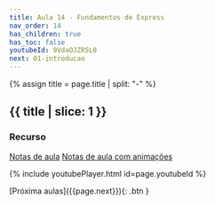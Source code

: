 ```yaml
---
title: Aula 14 - Fundamentos de Express
nav_order: 14
has_children: true
has_toc: false
youtubeId: 9VdaOJZR5L0
next: 01-introducao
---
```


{% assign title = page.title | split: "-" %}

## {{ title | slice: 1 }}

### Recurso

<span class="fs-3">
  <a href="{{site.baseurl}}/assets/downloads/11-Fundamentos-de-Express.pdf" class="btn" target="_blank">Notas de aula</a>
  <a href="https://www.icloud.com/keynote/0ZcLDhsc3H0ViHx_ZJuH-bKnw#10-Fundamentos-de-Express" class="btn" target="_blank">Notas de aula com animações</a>
</span>

{% include youtubePlayer.html id=page.youtubeId %}

<span class="fs-3 float-right">
[Próxima aulas]({{page.next}}){: .btn }
</span>

